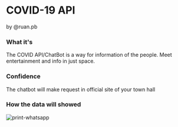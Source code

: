 # COVID-19 API
by @ruan.pb

### What it's
The COVID API/ChatBot is a way for information of the people.
Meet entertainment and info in just space.

### Confidence
The chatbot will make request in official site of your town hall

### How the data will showed
![print-whatsapp](https://github.com/ORuan/covid-chatbot/blob/main/.gitassets/print-dados.jpeg?raw=true)
